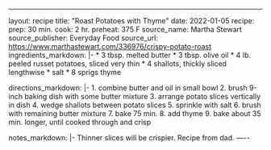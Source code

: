---
layout: recipe
title: "Roast Potatoes with Thyme"
date: 2022-01-05
recipe:
  prep: 30 min.
  cook: 2 hr.
  preheat: 375 F
  source_name: Martha Stewart
  source_publisher: Everyday Food
  source_url: https://www.marthastewart.com/336976/crispy-potato-roast
  ingredients_markdown: |-
    * 3 tbsp. melted butter
    * 3 tbsp. olive oil
    * 4 lb. peeled russet potatoes, sliced very thin
    * 4 shallots, thickly sliced lengthwise
    * salt
    * 8 sprigs thyme

  directions_markdown: |-
    1. combine butter and oil in small bowl
    2. brush 9-inch baking dish with some butter mixture
    3. arrange potato slices vertically in dish
    4. wedge shallots between potato slices
    5. sprinkle with salt
    6. brush with remaining butter mixture
    7. bake 75 min.
    8. add thyme
    9. bake about 35 min. longer, until cooked through and crisp
      
  notes_markdown: |-
    Thinner slices will be crispier.
    Recipe from dad.
—--
